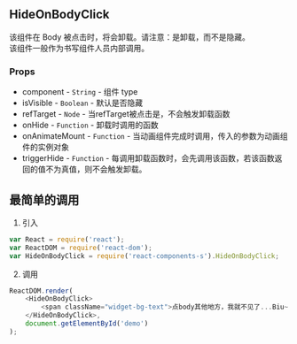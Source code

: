 ## HideOnBodyClick
该组件在 Body 被点击时，将会卸载。请注意：是卸载，而不是隐藏。  
该组件一般作为书写组件人员内部调用。

### Props
+ component - `String` - 组件 type
+ isVisible - `Boolean` - 默认是否隐藏
+ refTarget - `Node` - 当refTarget被点击是，不会触发卸载函数
+ onHide - `Function` - 卸载时调用的函数
+ onAnimateMount - `Function` - 当动画组件完成时调用，传入的参数为动画组件的实例对象
+ triggerHide - `Function` - 每调用卸载函数时，会先调用该函数，若该函数返回的值不为真值，则不会触发卸载。

## 最简单的调用

1. 引入
```Javascript
var React = require('react');
var ReactDOM = require('react-dom');
var HideOnBodyClick = require('react-components-s').HideOnBodyClick;
```

2. 调用
```Javascript
ReactDOM.render(
    <HideOnBodyClick>
        <span className="widget-bg-text">点body其他地方，我就不见了...Biu~Biu~Biu~</span>
    </HideOnBodyClick>,
    document.getElementById('demo')
);
```